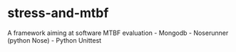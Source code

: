 # stress-and-mtbf
A framework aiming at software MTBF evaluation
	- Mongodb
	- Noserunner (python Nose)
	- Python Unittest

